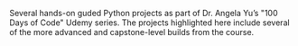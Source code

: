 Several hands-on guded Python projects as part of Dr. Angela Yu’s "100 Days of Code" Udemy series.
The projects highlighted here include several of the more advanced and capstone-level builds from the course.